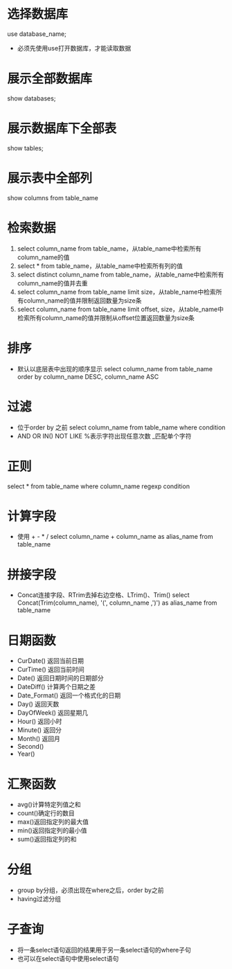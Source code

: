 # 选择数据库
use database_name;
- 必须先使用use打开数据库，才能读取数据

# 展示全部数据库
show databases;

# 展示数据库下全部表
show tables;

# 展示表中全部列
show columns from table_name

# 检索数据
1. select column_name from table_name，从table_name中检索所有column_name的值
2. select * from table_name，从table_name中检索所有列的值
3. select distinct column_name from table_name，从table_name中检索所有column_name的值并去重
4. select column_name from table_name limit size，从table_name中检索所有column_name的值并限制返回数量为size条
5. select column_name from table_name limit offset, size，从table_name中检索所有column_name的值并限制从offset位置返回数量为size条

# 排序
- 默认以底层表中出现的顺序显示
select column_name from table_name order by column_name DESC, column_name ASC

# 过滤
- 位于order by 之前
select column_name from table_name where condition
- AND OR IN() NOT LIKE %表示字符出现任意次数 _匹配单个字符

# 正则
select * from table_name where column_name regexp condition

# 计算字段
- 使用 + - * /
select column_name + column_name as alias_name from table_name

# 拼接字段
- Concat连接字段、RTrim去掉右边空格、LTrim()、Trim()
select Concat(Trim(column_name), '(', column_name ,')') as alias_name from table_name

# 日期函数
- CurDate() 返回当前日期
- CurTime() 返回当前时间
- Date()  返回日期时间的日期部分
- DateDiff()  计算两个日期之差
- Date_Format() 返回一个格式化的日期
- Day() 返回天数
- DayOfWeek() 返回星期几
- Hour()  返回小时
- Minute()  返回分
- Month() 返回月
- Second()
- Year()

# 汇聚函数
- avg()计算特定列值之和
- count()确定行的数目
- max()返回指定列的最大值
- min()返回指定列的最小值
- sum()返回指定列的和

# 分组
- group by分组，必须出现在where之后，order by之前
- having过滤分组

# 子查询
- 将一条select语句返回的结果用于另一条select语句的where子句
- 也可以在select语句中使用select语句